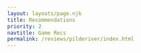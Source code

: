 ```yaml
---
layout: layouts/page.njk
title: Recommendations
priority: 2
navtitle: Game Recs
permalink: /reviews/pilderiver/index.html
---
```

